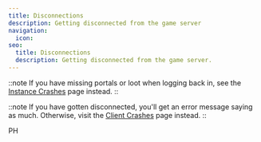 ```yaml
---
title: Disconnections
description: Getting disconnected from the game server
navigation:
  icon:
seo:
  title: Disconnections
  description: Getting disconnected from the game server.
---
```


::note
If you have missing portals or loot when logging back in, see the [Instance Crashes](/troubleshooting/crashes/instance) page instead.
::

::note
If you have gotten disconnected, you'll get an error message saying as much. Otherwise, visit the [Client Crashes](/troubleshooting/crashes/client) page instead.
::

PH
